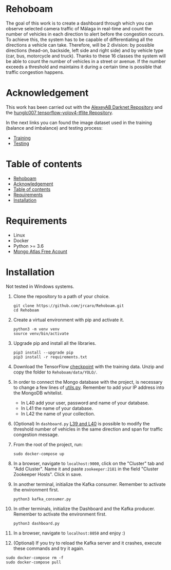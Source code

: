 # Rehoboam

The goal of this work is to create a dashboard through which you can observe selected camera traffic of Málaga in real-time and count the number of vehicles in each direction to alert before the congestion occurs.
To achieve this, the system has to be capable of differentiating all the directions a vehicle can take. Therefore, will be 2 division: by possible directions (head-on, backside, left side and right side) and by vehicle type (car, bus, motorcycle and truck).
Thanks to these 16 classes the system will be able to count the number of vehicles in a street or avenue. If the number exceeds a threshold and maintains it during a certain time is possible that traffic congestion happens.

# Acknowledgement
This work has been carried out with the [AlexeyAB Darknet Repository](https://github.com/AlexeyAB/darknet) and the [hunglc007 tensorflow-yolov4-tflite Repository](https://github.com/hunglc007/tensorflow-yolov4-tflite).

In the next links you can found the image dataset used in the training (balance and imbalance) and testing process:
- [Training](https://drive.google.com/file/d/1tae3bzr62cZmOlF1AdXBuVX_IX0EVhro/view?usp=sharing)
- [Testing](https://drive.google.com/file/d/1VBQKJ-YShWmlzcEuSeNviBh5RO9ONUNq/view?usp=sharing)

# Table of contents

- [Rehoboam](#rehoboam)
- [Acknowledgement](#acknowledgement)
- [Table of contents](#table-of-contents)
- [Requirements](#requirements)
- [Installation](#installation)

# Requirements
* Linux
* Docker
* Python >= 3.6
* [Mongo Atlas Free Acount](https://www.mongodb.com/es)

# Installation 
Not tested in Windows systems.

1. Clone the repository to a path of your choice.
    ```
    git clone https://github.com/jrcaro/Rehoboam.git
    cd Rehoboam
    ```
2. Create a virtual environment with pip and activate it.
    ```
    python3 -m venv venv
    source venv/bin/activate
    ```
3. Upgrade pip and install all the libraries.
   ```
   pip3 install --upgrade pip
   pip3 install -r requirements.txt
   ``` 
4. Download the TensorFlow [checkpoint](https://drive.google.com/file/d/1_yCGycnnHANMcZ6bW6iB9YVDdmxoXwDV/view?usp=sharing) with the training data. Unzip and copy the folder to ```Rehoboam/data/YOLO/```.
5. In order to connect the Mongo database with the project, is necessary to change a few lines of [utils.py](https://github.com/jrcaro/Rehoboam/blob/cf7810b9db2ae897bb19e6cadb6f21559aa57b64/utils.py#L40-L42). Remember to add your IP address into the MongoDB whitelist.
    - In L40 add your user, password and name of your database.
    - In L41 the name of your database.
    - In L42 the name of your collection.

7. (Optional) In ```dashboard.py``` [L39 and L40](https://github.com/jrcaro/Rehoboam/blob/aa0c21da85c4e8844d58fbfb9fef311bfbcb836d/dashboard.py#L39-L40) is possible to modify the threshold number of vehicles in the same direction and span for traffic congestion message.   
8. From the root of the project, run:
    ```
    sudo docker-compose up
    ```
9. In a browser, navigate to ```localhost:9000```, click on the "Cluster" tab and "Add Cluster". Name it and paste ```zookeeper:2181``` in the field "Cluster Zookeeper Hosts". Click in save.
10. In another terminal, initialize the Kafka consumer. Remember to activate the environment first.
    ```
    python3 kafka_consumer.py
    ```
11. In other terminals, initialize the Dashboard and the Kafka producer. Remember to activate the environment first.
    ```
    python3 dashboard.py
    ```
12. In a browser, navigate to ```localhost:8050``` and enjoy :)
13. (Optional) If you try to reload the Kafka server and it crashes, execute these commands and try it again.
   ```
   sudo docker-compose rm -f
   sudo docker-compose pull
   ``` 

